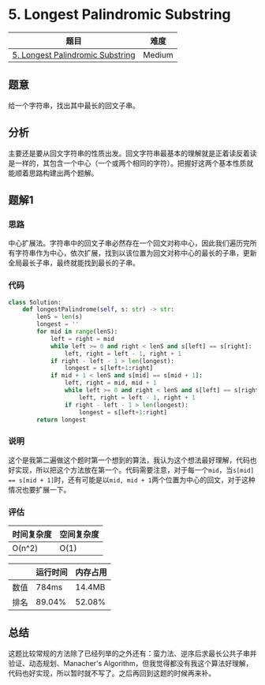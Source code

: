 # 5. Longest Palindromic Substring

| 题目 | 难度 |
| ---- | ---- |
| [5. Longest Palindromic Substring](https://leetcode.com/problems/longest-palindromic-substring/) | Medium |

## 题意

给一个字符串，找出其中最长的回文子串。

## 分析

主要还是要从回文字符串的性质出发。回文字符串最基本的理解就是正着读反着读是一样的，其包含一个中心（一个或两个相同的字符）。把握好这两个基本性质就能顺着思路构建出两个题解。

## 题解1

### 思路

中心扩展法。字符串中的回文子串必然存在一个回文对称中心，因此我们遍历完所有字符串作为中心，依次扩展，找到以该位置为回文对称中心的最长的子串，更新全局最长子串，最终就能找到最长的子串。

### 代码

```python
class Solution:
    def longestPalindrome(self, s: str) -> str:
        lenS = len(s)
        longest = ''
        for mid in range(lenS):
            left = right = mid
            while left >= 0 and right < lenS and s[left] == s[right]:
                left, right = left - 1, right + 1
            if right - left - 1 > len(longest):
                longest = s[left+1:right]
            if mid + 1 < lenS and s[mid] == s[mid + 1]:
                left, right = mid, mid + 1
                while left >= 0 and right < lenS and s[left] == s[right]:
                    left, right = left - 1, right + 1
                if right - left - 1 > len(longest):
                    longest = s[left+1:right]
        return longest
```

### 说明

这个是我第二遍做这个题时第一个想到的算法，我认为这个想法最好理解，代码也好实现，所以把这个方法放在第一个。代码需要注意，对于每一个`mid`，当`s[mid] == s[mid + 1]`时，还有可能是以`mid, mid + 1`两个位置为中心的回文，对于这种情况也要扩展一下。

### 评估

| 时间复杂度 | 空间复杂度 |
| ---- | ---- |
| O(n^2) | O(1) |

| | 运行时间 | 内存占用 |
| ---- | ---- | ---- |
| 数值 | 784ms | 14.4MB |
| 排名 | 89.04% | 52.08% |

## 总结

这题比较常规的方法除了已经列举的之外还有：蛮力法、逆序后求最长公共子串并验证、动态规划、Manacher's Algorithm，但我觉得都没有我这个算法好理解，代码也好实现，所以暂时就不写了。之后再回到这题的时候再来补。
